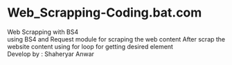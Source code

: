 # Web_Scrapping-Coding.bat.com
Web Scrapping with BS4
<br>
using BS4 and Request module for scraping the web content 
After scrap the website content using for loop for getting desired element
<br>
Develop by : Shaheryar Anwar

